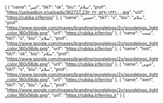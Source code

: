 [
  {
    "name": "امیر",
    "tik1": "ok",
    "biu": "سلام",
    "prof": "https://uploadkon.ir/uploads/362727_23۲۰۲۲۰۵۲۹-۱۴۳۱۰۰.jpg",
    "urll": "https://rubika.ir/ferrino"
  },
  {
    "name": "حسین",
    "tik1": "o",
    "biu": "سلام",
    "prof": "https://www.google.com/images/branding/googlelogo/2x/googlelogo_light_color_160x56dp.png",
    "urll": "https://rubika.ir/ferrino"
  },
  {
    "name": "تست",
    "tik1": "o",
    "biu": "سلام",
    "prof": "https://www.google.com/images/branding/googlelogo/2x/googlelogo_light_color_160x56dp.png",
    "urll": "https://rubika.ir/ferrino"
  },
  {
    "name": "test",
    "tik1": "ok",
    "biu": "سلام",
    "prof": "https://www.google.com/images/branding/googlelogo/2x/googlelogo_light_color_160x56dp.png",
    "urll": "https://rubika.ir/ferrino"
  },
  {
    "name": "خوبی",
    "tik1": "o",
    "biu": "سلام",
    "prof": "https://www.google.com/images/branding/googlelogo/2x/googlelogo_light_color_160x56dp.png",
    "urll": "https://rubika.ir/ferrino"
  },
  {
    "name": "wert",
    "tik1": "o",
    "biu": "سلام",
    "prof": "https://www.google.com/images/branding/googlelogo/2x/googlelogo_light_color_160x56dp.png",
    "urll": "https://rubika.ir/ferrino_ir"
  }
]